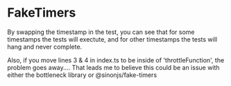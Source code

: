 # FakeTimers

By swapping the timestamp in the test, you can see that for some timestamps the tests will exectute, and for other timestamps the tests will hang and never complete.

Also, if you move lines 3 & 4 in index.ts to be inside of 'throttleFunction', the problem goes away.... That leads me to believe this could be an issue with either the bottleneck library or @sinonjs/fake-timers 
